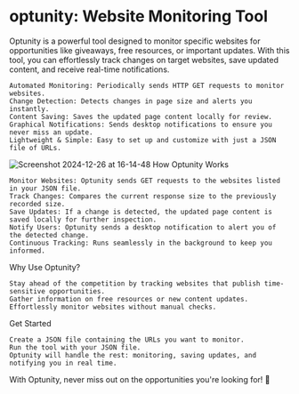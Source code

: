 # optunity: Website Monitoring Tool

Optunity is a powerful tool designed to monitor specific websites for opportunities like giveaways, free resources, or important updates. With this tool, you can effortlessly track changes on target websites, save updated content, and receive real-time notifications.

    Automated Monitoring: Periodically sends HTTP GET requests to monitor websites.
    Change Detection: Detects changes in page size and alerts you instantly.
    Content Saving: Saves the updated page content locally for review.
    Graphical Notifications: Sends desktop notifications to ensure you never miss an update.
    Lightweight & Simple: Easy to set up and customize with just a JSON file of URLs.

![Screenshot 2024-12-26 at 16-14-48 ](https://github.com/user-attachments/assets/72eeff9a-1eb9-421f-923a-5199757e7c50)
How Optunity Works


    Monitor Websites: Optunity sends GET requests to the websites listed in your JSON file.
    Track Changes: Compares the current response size to the previously recorded size.
    Save Updates: If a change is detected, the updated page content is saved locally for further inspection.
    Notify Users: Optunity sends a desktop notification to alert you of the detected change.
    Continuous Tracking: Runs seamlessly in the background to keep you informed.

Why Use Optunity?

    Stay ahead of the competition by tracking websites that publish time-sensitive opportunities.
    Gather information on free resources or new content updates.
    Effortlessly monitor websites without manual checks.


Get Started

    Create a JSON file containing the URLs you want to monitor.
    Run the tool with your JSON file.
    Optunity will handle the rest: monitoring, saving updates, and notifying you in real time.

With Optunity, never miss out on the opportunities you're looking for! 🎯


